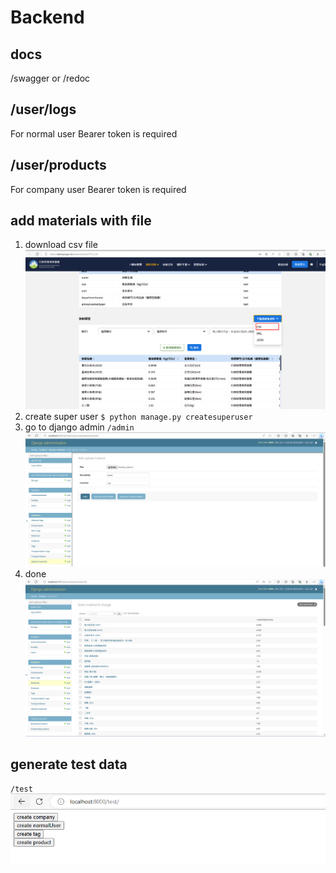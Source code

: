 # Backend

## docs

/swagger or /redoc

## /user/logs

For normal user
Bearer token is required

## /user/products

For company user
Bearer token is required

## add materials with file

1. download csv file
![download page](images/image.png)
2. create super user
`$ python manage.py createsuperuser`
3. go to django admin
`/admin`
![Alt text](images/admin_upload_material.png)
4. done
![Success Add Materials](images/materials.png)

## generate test data

`/test`
![Test page](images/test_page.png)
